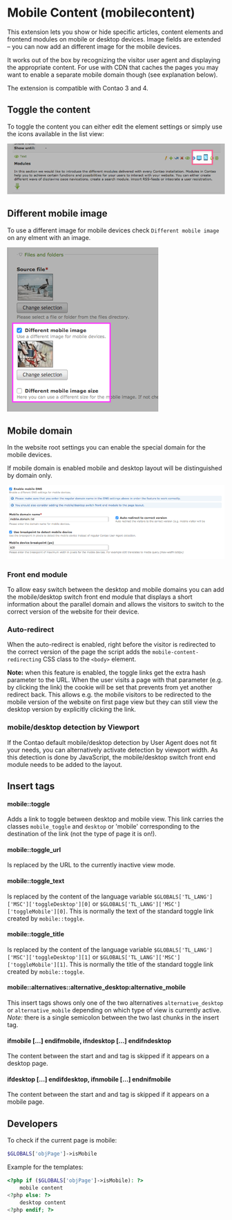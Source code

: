 # Mobile Content (mobilecontent)

This extension lets you show or hide specific articles, content elements and frontend modules on mobile or desktop devices.
Image fields are extended – you can now add an different image for the mobile devices.


It works out of the box by recognizing the visitor user agent and displaying the appropriate content. 
For use with CDN that caches the pages you may want to enable a separate mobile domain though (see explanation below).

The extension is compatible with Contao 3 and 4. 

## Toggle the content

To toggle the content you can either edit the element settings or simply use the icons available in the list view:

![](docs/list-icons.png)

## Different mobile image

To use a different image for mobile devices check `Different mobile image` on any elment with an image.

![](docs/mobile-image.png)


## Mobile domain
 
In the website root settings you can enable the special domain for the mobile devices.

If mobile domain is enabled mobile and desktop layout will be distinguished by domain only.

![](docs/website-root.png)


### Front end module

To allow easy switch between the desktop and mobile domains you can add the mobile/desktop switch front end module that displays
a short information about the parallel domain and allows the visitors to switch to the correct version of the website
for their device.


### Auto-redirect

When the auto-redirect is enabled, right before the visitor is redirected to the correct version of the page
the script adds the `mobile-content-redirecting` CSS class to the `<body>` element.

**Note:** when this feature is enabled, the toggle links get the extra hash parameter to the URL. When the user
visits a page with that parameter (e.g. by clicking the link) the cookie will be set that prevents from yet another
redirect back. This allows e.g. the mobile visitors to be redirected to the mobile version of the website on first
page view but they can still view the desktop version by explicitly clicking the link.

### mobile/desktop detection by Viewport

If the Contao default mobile/desktop detection by User Agent does not fit your needs, you can alternatively activate detection by viewport width.
As this detection is done by JavaScript, the mobile/desktop switch front end module needs to be added to the layout.


## Insert tags

#### mobile::toggle

Adds a link to toggle between desktop and mobile view. This link carries the classes `mobile_toggle` and `desktop` 
or 'mobile' corresponding to the destination of the link (not the type of page it is on!).

#### mobile::toggle_url

Is replaced by the URL to the currently inactive view mode.

#### mobile::toggle_text

Is replaced by the content of the language variable `$GLOBALS['TL_LANG']['MSC']['toggleDesktop'][0]` or
`$GLOBALS['TL_LANG']['MSC']['toggleMobile'][0]`. This is normally the text of the standard toggle link 
created by `mobile::toggle`.

#### mobile::toggle_title

Is replaced by the content of the language variable `$GLOBALS['TL_LANG']['MSC']['toggleDesktop'][1]` or
`$GLOBALS['TL_LANG']['MSC']['toggleMobile'][1]`. This is normally the title of the standard toggle link 
created by `mobile::toggle`.

#### mobile::alternatives::alternative_desktop:alternative_mobile

This insert tags shows only one of the two alternatives `alternative_desktop` or `alternative_mobile` depending on 
which type of view is currently active. *Note:* there is a single semicolon between the two last chunks in the insert tag.

#### ifmobile […] endifmobile, ifndesktop […] endifndesktop

The content between the start and and tag is skipped if it appears on a desktop page.

#### ifdesktop […] endifdesktop, ifnmobile […] endnifmobile

The content between the start and and tag is skipped if it appears on a mobile page.


## Developers

To check if the current page is mobile:

```php
$GLOBALS['objPage']->isMobile
```

Example for the templates:

```php
<?php if ($GLOBALS['objPage']->isMobile): ?>
    mobile content
<?php else: ?>
    desktop content
<?php endif; ?>
```
